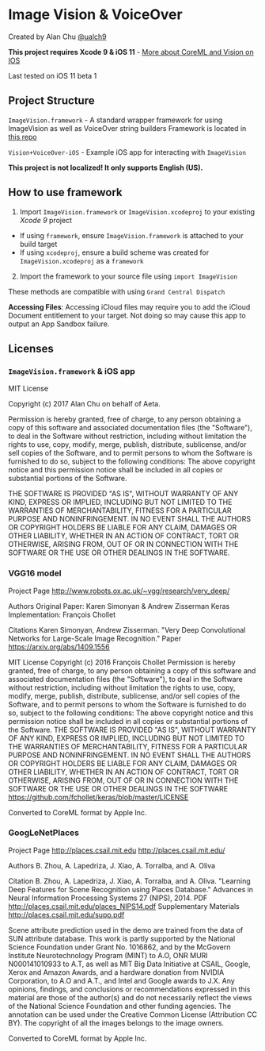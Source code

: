 #  Image Vision & VoiceOver

Created by Alan Chu [@ualch9](https://github.com/ualch9)

**This project requires Xcode 9 & iOS 11** - [More about CoreML and Vision on IOS](https://developer.apple.com/machine-learning/)

Last tested on iOS 11 beta 1

## Project Structure
`ImageVision.framework` - A standard wrapper framework for using ImageVision as well as VoiceOver string builders
Framework is located in [this repo](https://github.com/aeta/ImageVision)

`Vision+VoiceOver-iOS` - Example iOS app for interacting with `ImageVision`

**This project is not localized! It only supports English (US).**

## How to use framework
1. Import `ImageVision.framework` or `ImageVision.xcodeproj` to your existing *Xcode 9* project
* If using `framework`, ensure `ImageVision.framework` is attached to your build target
* If using `xcodeproj`, ensure a build scheme was created for `ImageVision.xcodeproj` as a `framework`

2. Import the framework to your source file using `import ImageVision`

These methods are compatible with using `Grand Central Dispatch`

**Accessing Files**: Accessing iCloud files may require you to add the iCloud Document entitlement to your target. Not doing so may cause this app to output an App Sandbox failure.

## Licenses
### `ImageVision.framework` & iOS app
MIT License

Copyright (c) 2017 Alan Chu on behalf of Aeta.

Permission is hereby granted, free of charge, to any person obtaining a copy of this software and associated documentation files (the "Software"), to deal in the Software without restriction, including without limitation the rights to use, copy, modify, merge, publish, distribute, sublicense, and/or sell copies of the Software, and to permit persons to whom the Software is furnished to do so, subject to the following conditions:
The above copyright notice and this permission notice shall be included in all copies or substantial portions of the Software.

THE SOFTWARE IS PROVIDED "AS IS", WITHOUT WARRANTY OF ANY KIND, EXPRESS OR IMPLIED, INCLUDING BUT NOT LIMITED TO THE WARRANTIES OF MERCHANTABILITY, FITNESS FOR A PARTICULAR PURPOSE AND NONINFRINGEMENT. IN NO EVENT SHALL THE AUTHORS OR COPYRIGHT HOLDERS BE LIABLE FOR ANY CLAIM, DAMAGES OR OTHER LIABILITY, WHETHER IN AN ACTION OF CONTRACT, TORT OR OTHERWISE, ARISING FROM, OUT OF OR IN CONNECTION WITH THE SOFTWARE OR THE USE OR OTHER DEALINGS IN THE SOFTWARE.

### VGG16 model
Project Page
<http://www.robots.ox.ac.uk/~vgg/research/very_deep/>

Authors
Original Paper: Karen Simonyan & Andrew Zisserman
Keras Implementation: François Chollet

Citations
Karen Simonyan, Andrew Zisserman. "Very Deep Convolutional Networks for Large-Scale Image Recognition." Paper <https://arxiv.org/abs/1409.1556>

MIT License
Copyright (c) 2016 François Chollet
Permission is hereby granted, free of charge, to any person obtaining a copy of this software and associated documentation files (the "Software"), to deal in the Software without restriction, including without limitation the rights to use, copy, modify, merge, publish, distribute, sublicense, and/or sell copies of the Software, and to permit persons to whom the Software is furnished to do so, subject to the following conditions:
The above copyright notice and this permission notice shall be included in all copies or substantial portions of the Software.
THE SOFTWARE IS PROVIDED "AS IS", WITHOUT WARRANTY OF ANY KIND, EXPRESS OR IMPLIED, INCLUDING BUT NOT LIMITED TO THE WARRANTIES OF MERCHANTABILITY, FITNESS FOR A PARTICULAR PURPOSE AND NONINFRINGEMENT. IN NO EVENT SHALL THE AUTHORS OR COPYRIGHT HOLDERS BE LIABLE FOR ANY CLAIM, DAMAGES OR OTHER LIABILITY, WHETHER IN AN ACTION OF CONTRACT, TORT OR OTHERWISE, ARISING FROM, OUT OF OR IN CONNECTION WITH THE SOFTWARE OR THE USE OR OTHER DEALINGS IN THE SOFTWARE
https://github.com/fchollet/keras/blob/master/LICENSE

Converted to CoreML format by Apple Inc.

### GoogLeNetPlaces
Project Page
<http://places.csail.mit.edu> <http://places.csail.mit.edu/>

Authors
B. Zhou, A. Lapedriza, J. Xiao, A. Torralba, and A. Oliva

Citation
B. Zhou, A. Lapedriza, J. Xiao, A. Torralba, and A. Oliva. "Learning Deep Features for Scene Recognition using Places Database." Advances in Neural Information Processing Systems 27 (NIPS), 2014. PDF <http://places.csail.mit.edu/places_NIPS14.pdf>
Supplementary Materials <http://places.csail.mit.edu/supp.pdf>

Scene attribute prediction used in the demo are trained from the data of SUN attribute database. This work is partly supported by the National Science Foundation under Grant No. 1016862, and by the McGovern Institute Neurotechnology Program (MINT) to A.O, ONR MURI N000141010933 to A.T, as well as MIT Big Data Initiative at CSAIL, Google, Xerox and Amazon Awards, and a hardware donation from NVIDIA Corporation, to A.O and A.T., and Intel and Google awards to J.X. Any opinions, findings, and conclusions or recommendations expressed in this material are those of the author(s) and do not necessarily reflect the views of the National Science Foundation and other funding agencies. The annotation can be used under the Creative Common License (Attribution CC BY). The copyright of all the images belongs to the image owners.

Converted to CoreML format by Apple Inc.
